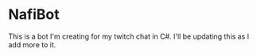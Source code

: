 # NafiBot
This is a bot I'm creating for my twitch chat in C#. I'll be updating this as I add more to it.
